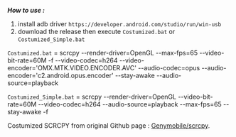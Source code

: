***How to use :***
1. install adb driver `https://developer.android.com/studio/run/win-usb`
2. download the release then execute `Costumized.bat` or `Costumized_Simple.bat`

   
`Costumized.bat` = scrcpy --render-driver=OpenGL --max-fps=65 --video-bit-rate=60M -f --video-codec=h264 --video-encoder='OMX.MTK.VIDEO.ENCODER.AVC' --audio-codec=opus --audio-encoder='c2.android.opus.encoder' --stay-awake --audio-source=playback

`Costumized_Simple.bat` = scrcpy --render-driver=OpenGL --video-bit-rate=60M --video-codec=h264 --audio-source=playback --max-fps=65 --stay-awake -f


   
Costumized SCRCPY from original Github page : [Genymobile/scrcpy](https://github.com/Genymobile/scrcpy).
